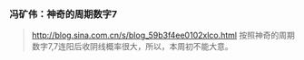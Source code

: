 ### 冯矿伟：神奇的周期数字7
>http://blog.sina.com.cn/s/blog_59b3f4ee0102xlco.html
>按照神奇的周期数字7,7连阳后收阴线概率很大，所以，本周初不能大意。
